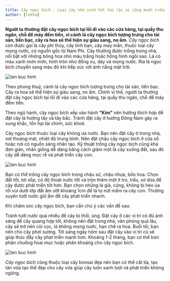 ```yaml
---
title: Cây ngọc bích , Loại cây nhỏ xinh hút tài lộc ai cũng muốn trồng
author: [lekha]
---
```

**Người ta thường đặt cây ngọc bích tại lối đi vào các cửa hàng, tại quầy thu ngân, chỗ để máy đếm tiền, vì cành lá cây ngọc bích tượng trưng cho tài sản, tiền bạc, cây ra hoa sẽ thể hiện sự giàu sang, no ấm.**
*Cây ngọc bích* còn được gọi là cây phỉ thúy, cây tình bạn, cây may mắn, thuộc loại cây mọng nước, có nguồn gốc từ Nam Phi. Cây thường được trồng trong nhà, nổi bật với những bông hoa nhỏ màu trắng hoặc hồng hình ngôi sao. Lá có màu xanh mơn mởn, hình tròn như đồng xu, dày và mọng nước. Rìa lá ngọc bích chuyển sang màu đỏ khi tiếp xúc với ánh nắng mặt trời.

![ten buc hinh](https://eva-img.24hstatic.com/upload/4-2017/images/2017-11-07/trong-cay-ngoc-bich-dem-lai-tien-tai-trong-nha-b62a38a54b11395-1510020661-782-width660height662.jpg "ten buc hinh")

Theo phong thuỷ, cành lá cây ngọc bích tượng trưng cho tài sản, tiền bạc. Cây ra hoa sẽ thể hiện sự giàu sang, no ấm. Chính vì thế, người ta thường đặt cây ngọc bích tại lối đi vào các cửa hàng, tại quầy thu ngân, chỗ để máy đếm tiền. 

Theo ngũ hành, cây ngọc bích xếp vào hành **"Kim"** nên hướng thích hợp để đặt cây là hướng tây và tây bắc. Tránh đặt cây ở hướng Đông Nam gây ra xung khắc, tổn hại tài chính, sức khoẻ. 

Cây ngọc bích thuộc loại cây không ưa nước. Bạn nên đặt cây ở trong nhà, nơi thoáng mát, nhiệt độ trung bình. Nên đặt chậu cây ngọc bích ở cửa sổ hoặc nơi có nguồn sáng nhân tạo. Kỹ thuật trồng cây ngọc bích cũng khá đơn giản, nhân giống dễ dàng bằng cách giâm một lá cây xuống đất, sau đó cây dễ dàng mọc rễ và phát triển cây con.

![ten buc hinh](https://eva-img.24hstatic.com/upload/4-2017/images/2017-11-07/trong-cay-ngoc-bich-dem-lai-tien-tai-trong-nha-jade-plant-1633676_960_720-1510022257-197-width660height485.jpg "ten buc hinh")

Bạn có thể trồng cây ngọc bích trong chậu sứ, chậu nhựa, bồn hoa. Chọn đất tốt, tơi xốp, có độ thoát nước tốt và trộn thêm một ít tro, trấu, xơ dừa để cây được phát triển tốt hơn. Bạn chọn những lá già, cứng, không bị héo úa rồi vùi dưới lớp đất ẩm ướt khoảng 1cm để lá tự nứt mầm ra cây con. Thường xuyên tưới nước giữ ẩm để cây phát triển nhanh. 

Khi chăm sóc cây ngọc bích, bạn cần chú ý các vấn đề sau: 

Tránh tưới nước quá nhiều để cây bị thối, úng. Đặt cây ở các vị trí có đủ ánh sáng để cây quang hợp tốt, không nên đặt trong nhà, văn phòng quá lâu, cây sẽ trở nên còi cọc, lá không mọng nước, hạn chế ra hoa. Buổi tối, bạn nên cho cây phơi sương. Tới sáng ngày hôm sau đặt cây vào vị trí cũ sẽ giúp thúc đẩy cây phát triển mạnh hơn. Khoảng 1-2 tháng, bạn có thể bón phân chuồng hoai mục hoặc phân khoáng cho cây ngọc bích.

![ten buc hinh](https://eva-img.24hstatic.com/upload/4-2017/images/2017-11-07/trong-cay-ngoc-bich-dem-lai-tien-tai-trong-nha-cay-ngoc-bich3-1510022293-164-width660height495.jpg "ten buc hinh")

*Cây ngọc bích* cũng thuộc loại cây bonsai đẹp nên bạn có thể cắt tỉa, tạo tán vừa tạo thế đẹp cho cây vừa giúp cây luôn xanh tươi và phát triển không ngừng.
